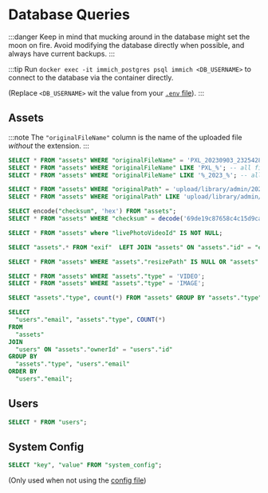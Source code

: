 # Database Queries

:::danger
Keep in mind that mucking around in the database might set the moon on fire. Avoid modifying the database directly when possible, and always have current backups.
:::

:::tip
Run `docker exec -it immich_postgres psql immich <DB_USERNAME>` to connect to the database via the container directly.

(Replace `<DB_USERNAME>` wit the value from your [`.env` file](/docs/install/environment-variables#database)).
:::

## Assets

:::note
The `"originalFileName"` column is the name of the uploaded file _without_ the extension.
:::

```sql title="Find by original filename"
SELECT * FROM "assets" WHERE "originalFileName" = 'PXL_20230903_232542848';
SELECT * FROM "assets" WHERE "originalFileName" LIKE 'PXL_%'; -- all files starting with PXL_
SELECT * FROM "assets" WHERE "originalFileName" LIKE '%_2023_%'; -- all files with _2023_ in the middle
```

```sql title="Find by path"
SELECT * FROM "assets" WHERE "originalPath" = 'upload/library/admin/2023/2023-09-03/PXL_20230903_232542848.jpg';
SELECT * FROM "assets" WHERE "originalPath" LIKE 'upload/library/admin/2023/%';
```

```sql title="Find by checksum" (sha1)
SELECT encode("checksum", 'hex') FROM "assets";
SELECT * FROM "assets" WHERE "checksum" = decode('69de19c87658c4c15d9cacb9967b8e033bf74dd1', 'hex');
```

```sql title="Live photos"
SELECT * FROM "assets" where "livePhotoVideoId" IS NOT NULL;
```

```sql title="Without metadata"
SELECT "assets".* FROM "exif"  LEFT JOIN "assets" ON "assets"."id" = "exif"."assetId" WHERE "exif"."assetId" IS NULL;
```

```sql title="Without thumbnails"
SELECT * FROM "assets" WHERE "assets"."resizePath" IS NULL OR "assets"."webpPath" IS NULL;
```

```sql title="By type"
SELECT * FROM "assets" WHERE "assets"."type" = 'VIDEO';
SELECT * FROM "assets" WHERE "assets"."type" = 'IMAGE';
```

```sql title="Count by type"
SELECT "assets"."type", count(*) FROM "assets" GROUP BY "assets"."type";
```

```sql title="Count by type (per user)"
SELECT
  "users"."email", "assets"."type", COUNT(*)
FROM
  "assets"
JOIN
  "users" ON "assets"."ownerId" = "users"."id"
GROUP BY
  "assets"."type", "users"."email"
ORDER BY
  "users"."email";
```

## Users

```sql title="List"
SELECT * FROM "users";
```

## System Config

```sql title="Custom settings"
SELECT "key", "value" FROM "system_config";
```

(Only used when not using the [config file](/docs/install/config-file))
